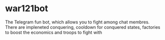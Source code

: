 # war121bot
The Telegram fun bot, which allows you to fight among chat membres. There are impleneted conquering, cooldown for conquered states, factories to boost the economics and troops to fight with
